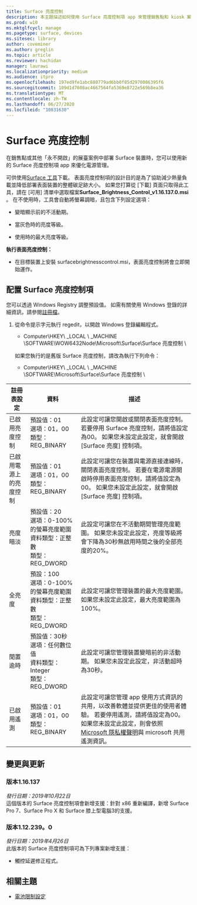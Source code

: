 ```yaml
---
title: Surface 亮度控制
description: 本主題描述如何使用 Surface 亮度控制項 app 來管理銷售點和 kiosk 案例中的顯示亮度。
ms.prod: w10
ms.mktglfcycl: manage
ms.pagetype: surface, devices
ms.sitesec: library
author: coveminer
ms.author: greglin
ms.topic: article
ms.reviewer: hachidan
manager: laurawi
ms.localizationpriority: medium
ms.audience: itpro
ms.openlocfilehash: 197ed9fe1abc880779ad6bb0f85d2970086395f6
ms.sourcegitcommit: 109d1d7608ac4667564fa5369e8722e569b8ea36
ms.translationtype: MT
ms.contentlocale: zh-TW
ms.lasthandoff: 06/27/2020
ms.locfileid: "10831630"
---
```

# Surface 亮度控制

在銷售點或其他「永不開啟」的展臺案例中部署 Surface 裝置時，您可以使用新的 Surface 亮度控制項 app 來優化電源管理。

可供使用[Surface 工具](https://www.microsoft.com/download/details.aspx?id=46703)下載。
表面亮度控制項的設計目的是為了協助減少熱量負載並降低部署表面裝置的整體碳足跡大小。
如果您打算從 [下載] 頁面只取得此工具，請在 [可用] 清單中選取檔案**Surface_Brightness_Control_v1.16.137.0.msi** 。
在不使用時，工具會自動將螢幕調暗，且包含下列設定選項：

- 變暗顯示前的不活動期。

- 當灰色時的亮度等級。

- 使用時的最大亮度等級。

**執行表面亮度控制：**

- 在目標裝置上安裝 surfacebrightnesscontrol.msi，表面亮度控制將會立即開始運作。

## 配置 Surface 亮度控制項

您可以透過 Windows Registry 調整預設值。 如需有關使用 Windows 登錄的詳細資訊，請參閱[註冊檔](https://docs.microsoft.com/windows/desktop/sysinfo/registry)。

1.  從命令提示字元執行 regedit，以開啟 Windows 登錄編輯程式。
    
      - Computer\HKEY\ _LOCAL \ _MACHINE \SOFTWARE\WOW6432Node\Microsoft\Surface\Surface 亮度控制 \ 
    
    如果您執行的是舊版 Surface 亮度控制，請改為執行下列命令：
    
      - Computer\HKEY\ _LOCAL \ _MACHINE \SOFTWARE\Microsoft\Surface\Surface 亮度控制 \


| 註冊表設定 | 資料| 描述  
|-----------|------------|---------------
| 已啟用亮度控制  |  預設值：01  <br> 選項：01，00 <br> 類型： REG_BINARY |  此設定可讓您開啟或關閉表面亮度控制。 若要停用 Surface 亮度控制，請將值設定為00。 如果您未設定此設定，就會開啟 [Surface 亮度] 控制項。 |
| 已啟用電源上的亮度控制| 預設值：01 <br> 選項：01，00 <br> 類型： REG_BINARY | 此設定可讓您在裝置與電源直接連線時，關閉表面亮度控制。 若要在電源電源開啟時停用表面亮度控制，請將值設定為00。 如果您未設定此設定，就會開啟 [Surface 亮度] 控制項。 |
| 亮度暗淡   | 預設值：20  <br>選項：0-100% 的螢幕亮度範圍 <br> 資料類型：正整數 <br> 類型： REG_DWORD | 此設定可讓您在不活動期間管理亮度範圍。 如果您未設定此設定，亮度等級將會下降為30秒無啟用時間之後的全部亮度的20%。 |
全亮度   | 預設：100  <br>選項：0-100% 的螢幕亮度範圍 <br> 資料類型：正整數 <br> 類型： REG_DWORD  | 此設定可讓您管理裝置的最大亮度範圍。 如果您未設定此設定，最大亮度範圍為100%。|  
| 閒置逾時| 預設值：30秒 <br>選項：任何數位值  <br>資料類型： Integer  <br> 類型： REG_DWORD | 此設定可讓您管理裝置變暗前的非活動期。 如果您未設定此設定，非活動超時為30秒。|
| 已啟用遙測 | 預設值：01 <br>選項：01，00 <br> 類型： REG_BINARY  | 此設定可讓您管理 app 使用方式資訊的共用，以改善軟體並提供更佳的使用者體驗。 若要停用遙測，請將值設定為00。 如果您未設定此設定，則會依照[Microsoft 隱私權聲明](https://privacy.microsoft.com/privacystatement)與 microsoft 共用遙測資訊。 |

## 變更與更新

### 版本1.16.137<br>
*發行日期：2019年10月22日*<br>
這個版本的 Surface 亮度控制項會新增支援：針對 x86 重新編譯，新增 Surface Pro 7、Surface Pro X 和 Surface 膝上型電腦3的支援。 

### 版本1.12.239。0
*發行日期：2019年4月26日*<br>
此版本的 Surface 亮度控制項可為下列專案新增支援：
- 觸控延遲修正程式。


## 相關主題

- [電池限制設定](battery-limit.md)
